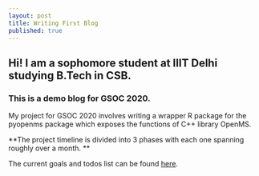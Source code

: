 ```yaml
---
layout: post
title: Writing First Blog
published: true
---
```


## Hi! I am a sophomore student at IIIT Delhi studying B.Tech in CSB.

### This is a demo blog for GSOC 2020.


My project for GSOC 2020 involves writing a wrapper R package for the pyopenms package which exposes the functions of C++ library OpenMS.



**The project timeline is divided into 3 phases with each one spanning roughly over a month.
**

The current goals and todos list can be found [here](https://github.com/OpenMS/OpenMS/projects/31).
